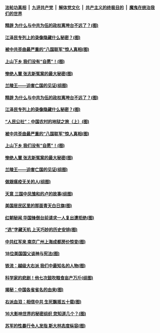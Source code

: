 

####  [法轮功真相](../../../../basic/blob/master/README.md?t=01101702) &nbsp;|&nbsp; [九评共产党](../../../../9ping.md/blob/master/README.md?t=01101702) &nbsp;|&nbsp; [解体党文化](../../../../jtdwh.md/blob/master/README.md?t=01101702)  &nbsp;|&nbsp; [共产主义的终极目的](../../../../gczydzjmd.md/blob/master/README.md?t=01101702) &nbsp;|&nbsp; [魔鬼在统治我们的世界](../../../../mgztzwmdsj.md/blob/master/README.md?t=01101702) 

#### [精辟 为什么与中共为伍的政权离垮台不远了？(图)](../pages/p6/958622.md?t=01101702) 

#### [江泽民专列上的录像隐藏什么秘密？(图)](../pages/p6/957908.md?t=01101702) 

#### [被中共歪曲最严重的“八国联军”惊人真相(图)](../pages/p6/957992.md?t=01101702) 

#### [上山下乡 我们没有“自愿”！(图)](../pages/p6/958033.md?t=01101702) 

#### [惨绝人寰 张志新冤案的最大秘密(图)](../pages/p6/957933.md?t=01101702) 

#### [兰陵王——迫害亡国的见证(组图)](../pages/p6/958321.md?t=01101702) 

#### [精辟 为什么与中共为伍的政权离垮台不远了？(图)](../pages/p6/958622.md?t=01101702) 

#### [江泽民专列上的录像隐藏什么秘密？(图)](../pages/p6/957908.md?t=01101702) 

#### [“人民公社”：中国农村的地狱之旅（上）(图)](../pages/p6/958264.md?t=01101702) 

#### [被中共歪曲最严重的“八国联军”惊人真相(图)](../pages/p6/957992.md?t=01101702) 

#### [上山下乡 我们没有“自愿”！(图)](../pages/p6/958033.md?t=01101702) 

#### [惨绝人寰 张志新冤案的最大秘密(图)](../pages/p6/957933.md?t=01101702) 

#### [兰陵王——迫害亡国的见证(组图)](../pages/p6/958321.md?t=01101702) 

#### [做跟瘟疫无关的人(组图)](../pages/p6/958261.md?t=01101702) 

#### [天意 三国中凤雏和的卢的故事(组图)](../pages/p6/958335.md?t=01101702) 

#### [美国居民区里的那面青天白日旗(图)](../pages/p6/958136.md?t=01101702) 

#### [红朝秘闻 华国锋倒台前请求一人复出遭拒绝(图)](../pages/p6/957913.md?t=01101702) 

#### [“选”字藏天机 上天巧妙的历史安排(图)](../pages/p6/958161.md?t=01101702) 

#### [中共红军来 南京广州上海成都房价惊变(图)](../pages/p6/957934.md?t=01101702) 

#### [18位美国国父谈神与宪法(图)](../pages/p6/958060.md?t=01101702) 

#### [铁流：越级大右派 我们中最知名的人物(图)](../pages/p6/956329.md?t=01101702) 

#### [科学家的悲剧！他七次鼓吹粮食亩产万斤(组图)](../pages/p6/957851.md?t=01101702) 

#### [揭秘：中国各省省名的由来(图)](../pages/p6/957221.md?t=01101702) 

#### [右派血泪：相信中共 生死飘摇五十载(图)](../pages/p6/956343.md?t=01101702) 

#### [16大影响世界的秘密组织 您知道几个？(图)](../pages/p6/957909.md?t=01101702) 

#### [苏军的性暴行令人发指 斯大林态度纵容(图)](../pages/p6/957185.md?t=01101702) 

